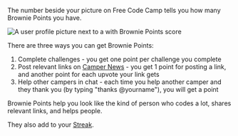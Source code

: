 The number beside your picture on Free Code Camp tells you how many Brownie Points you have.

![A user profile picture next to a with Brownie Points score](https://www.evernote.com/l/AlzCEjd0CaxCwKC2fYGlHpEFKgeHHFHi3IkB/image.png)

There are three ways you can get Brownie Points:

1. Complete challenges - you get one point per challenge you complete    
1. Post relevant links on [Camper News](https://github.com/FreeCodeCamp/FreeCodeCamp/wiki/Camper-News) - you get 1 point for posting a link, and another point for each upvote your link gets    
1. Help other campers in chat - each time you help another camper and they thank you (by typing "thanks @yourname"), you will get a point    

Brownie Points help you look like the kind of person who codes a lot, shares relevant links, and helps people. 

They also add to your [Streak](https://github.com/FreeCodeCamp/FreeCodeCamp/wiki/streak/).